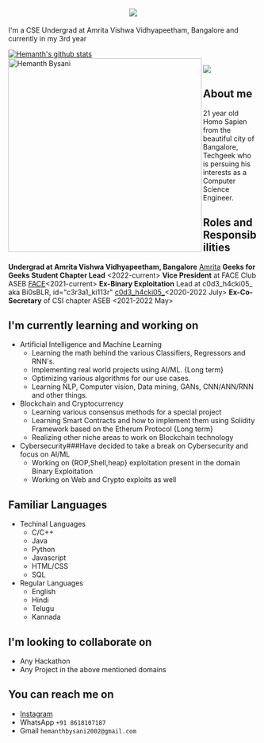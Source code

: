 <h1 align="center">
  <a href="https://git.io/typing-svg">
    <img src="https://readme-typing-svg.herokuapp.com/?lines=Hello,+There!+👋;I+am+Hemanth+Bysani....;Nice+to+meet+you!&center=true&size=30">
  </a>
</h1>

I'm a CSE Undergrad at Amrita Vishwa Vidhyapeetham, Bangalore and currently in my 3rd year

<a href="https://github.com/Hemanthbysani/github-readme-stats"><img align="center" src="https://github-readme-stats.vercel.app/api?username=Hemanthbysani&show_icons=true&include_all_commits=true&theme=react&hide_border=true" alt="Hemanth's github stats" /></a>
<a href="https://github.com/Hemanthbysani/github-readme-streak-stats" title="Go to Source"><img align="left" width=390 src="https://github-readme-streak-stats.herokuapp.com/?user=Hemanthbysani&theme=react&border=61dafb&hide_border=true" alt="Hemanth Bysani" /></a>

![](https://komarev.com/ghpvc/?username=hemanthbysani&color=dc143c)

## About me 
21 year old Homo Sapien from the beautiful city of Bangalore, Techgeek who is persuing his interests as a Computer Science Engineer.

## Roles and Responsibilities
**Undergrad at Amrita Vishwa Vidhyapeetham, Bangalore** [Amrita](https://amrita.edu/)
**Geeks for Geeks Student Chapter Lead** <2022-current>
**Vice President** at FACE Club ASEB [FACE](https://face-amrita.firebaseapp.com/)<2021-current>
**Ex-Binary Exploitation** Lead at c0d3_h4cki05_ aka Bi0sBLR, id="c3r3a1_ki113r" [c0d3_h4cki05_](https://ctftime.org/team/72702)<2020-2022 July>
**Ex-Co-Secretary** of CSI chapter ASEB <2021-2022 May>
## I'm currently learning and working on
- Artificial Intelligence and Machine Learning
  - Learning the math behind the various Classifiers, Regressors and RNN's.
  - Implementing real world projects using AI/ML. {Long term}
  - Optimizing various algorithms for our use cases.
  - Learning NLP, Computer vision, Data mining, GANs, CNN/ANN/RNN and other things.
- Blockchain and Cryptocurrency
  - Learning various consensus methods for a special project
  - Learning Smart Contracts and how to implement them using Solidity Framework based on the Etherum Protocol {Long term}
  - Realizing other niche areas to work on Blockchain technology
- Cybersecurity###Have decided to take a break on Cybersecurity and focus on AI/ML
  - Working on {ROP,Shell,heap} exploitation present in the domain Binary Exploitation
  - Working on Web and Crypto exploits as well
## Familiar Languages
 - Techinal Languages
   - C/C++
   - Java 
   - Python
   - Javascript
   - HTML/CSS
   - SQL
 - Regular Languages
   - English
   - Hindi
   - Telugu
   - Kannada
## I'm looking to collaborate on
 - Any Hackathon
 - Any Project in the above mentioned domains
## You can reach me on
 - [Instagram](https://www.instagram.com/hemanth_bysani/)
 - WhatsApp ```+91 8618107187```
 - Gmail ```hemanthbysani2002@gmail.com```
